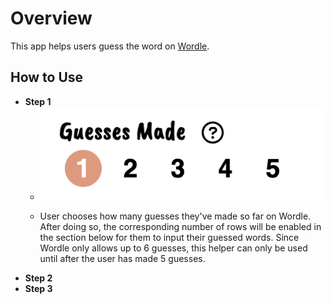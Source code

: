 # Overview

This app helps users guess the word on [Wordle](https://www.nytimes.com/games/wordle/index.html).

## How to Use

* **Step 1**
  * <img src="/screenshots/num-guess.png" />

  * User chooses how many guesses they've made so far on Wordle.  After doing so, the corresponding number of rows will be enabled in the section below for them to input their guessed words.  Since Wordle only allows up to 6 guesses, this helper can only be used until after the user has made 5 guesses.
* **Step 2**
* **Step 3**
